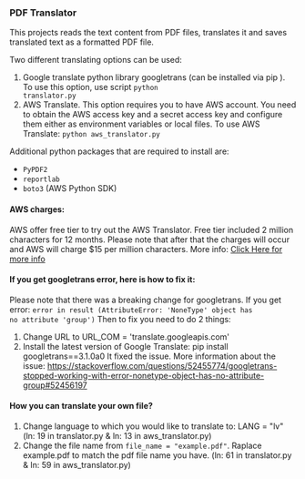 ### PDF Translator

This projects reads the text content from PDF files, translates it and saves
 translated text as a formatted PDF file. 

Two different translating options can be used:

1) Google translate python library googletrans (can be installed via pip
). To use this option, use script <code>python translator.py</code>
2) AWS Translate. This option requires you to have AWS account. You need to
 obtain the AWS access key and a secret access key and configure them either
  as environment variables or local files. To use AWS Translate: <code>python aws_translator.py</code>
 
Additional python packages that are required to install are: 
* <code>PyPDF2</code>
* <code>reportlab</code>
* <code>boto3</code> (AWS Python SDK)

#### AWS charges:
AWS offer free tier to try out the AWS Translator. Free tier included 2
 million characters for 12 months. Please note that after that the charges
  will occur and AWS will charge $15 per million characters. 
More info: <a href=https://aws.amazon.com/translate/pricing/ target=_blank> Click Here for more info</a>

#### If you get googletrans error, here is how to fix it:
Please note that there was a breaking change for googletrans. If you get error: <code>error in result (AttributeError: 'NoneType' object has no attribute 'group')</code>
Then to fix you need to do 2 things: 
1) Change URL to URL_COM = 'translate.googleapis.com'
2) Install the latest version of Google Translate: pip install googletrans==3.1.0a0
It fixed the issue. More information about the issue: 
https://stackoverflow.com/questions/52455774/googletrans-stopped-working-with-error-nonetype-object-has-no-attribute-group#52456197

#### How you can translate your own file? 
1) Change language to which you would like to translate to:
LANG = "lv" (ln: 19 in translator.py & ln: 13 in aws_translator.py)
2) Change the file name from <code>file_name = "example.pdf"</code>. Raplace example.pdf to match the pdf file name you have.
(ln: 61 in translator.py & ln: 59 in aws_translator.py)